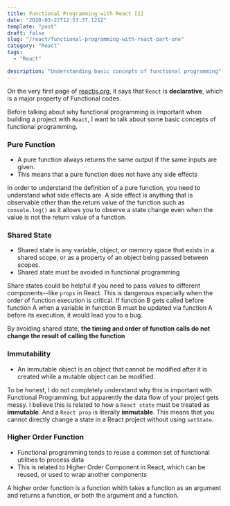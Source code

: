 ```yaml
---
title: Functional Programming with React [1]
date: "2020-03-22T12:53:37.121Z"
template: "post"
draft: false
slug: "/react/functional-programming-with-react-part-one"
category: "React"
tags:
  - "React"

description: "Understanding basic concepts of functional programming"
---
```


On the very first page of [reactjs.org](https://reactjs.org), it says that `React` is **declarative**, which is a major property of Functional codes.

Before talking about why functional programming is important when building a project with `React`, I want to talk about some basic concepts of functional programming.

### Pure Function

- A pure function always returns the same output if the same inputs are given.
- This means that a pure function does not have any side effects

In order to understand the definition of a pure function, you need to understand what side effects are. A side effect is anything that is observable other than the return value of the function such as `console.log()` as it allows you to observe a state change even when the value is not the return value of a function.

### Shared State

- Shared state is any variable, object, or memory space that exists in a shared scope, or as a property of an object being passed between scopes.
- Shared state must be avoided in functional programming

Share states could be helpful if you need to pass values to different components--like `props` in React. This is dangerous especially when the order of function execution is critical. If function B gets called before function A when a variable in function B must be updated via function A before its execution, it would lead you to a bug.

By avoiding shared state, **the timing and order of function calls do not change the result of calling the function**

### Immutability

- An immutable object is an object that cannot be modified after it is created while a mutable object can be modified.

To be honest, I do not completely understand why this is important with Functional Programming, but apparently the data flow of your project gets messy. I believe this is related to how a `React state` must be treated as **immutable**. And a `React prop` is literally **immutable**. This means that you cannot directly change a state in a React project without using `setState`.

### Higher Order Function

- Functional programming tends to reuse a common set of functional utilities to process data
- This is related to Higher Order Component in React, which can be reused, or used to wrap another components

A higher order function is a function whith takes a function as an argument and returns a function, or both the argument and a function.
